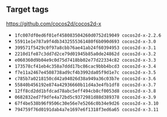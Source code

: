 ## Target tags

https://github.com/cocos2d/cocos2d-x

- `1fc007df0ed6f01ef458083504260d0752d19049 cocos2d-x-2.2.6`
- `55911e1e787a9f4db3432555361480f6b090d693 cocos2d-x-3.0`
- `399571f5429c0f97a8cbb76ae41ab24f60394953 cocos2d-x-3.1`
- `2210d1fe87c3dd7d2ce79d01945b85a0de24862d cocos2d-x-3.2`
- `e060360d9b04e9c0d75d7418bb02e77d22334c82 cocos2d-x-3.3`
- `173578cf41eb4c358a7ddd17bc86cac9bbb4bcd3 cocos2d-x-3.4`
- `f7e11a2467e4508738ad9cf4b3992da05f9d1e7c cocos2d-x-3.5`
- `c785b7a0218150cd42a94026d38a949a36c03b7e cocos2d-x-3.6`
- `55840b456192e874a42936660b11d4a3e4fb1df8 cocos2d-x-3.7`
- `12ff8cd2dd1bfdcad78abc5eff494cb8cf0053d8 cocos2d-x-3.8`
- `0682832ed7f9dfe4a72bd5c9372981d88d389378 cocos2d-x-3.9`
- `67f4be538b96f9506c30e56e7e5266c0b34e9d26 cocos2d-x-3.10`
- `794759f76d0191dab4a7e1697e6f1318f3ed6a65 cocos2d-x-3.11`
